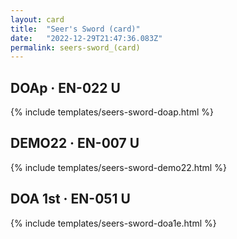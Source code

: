 ```yaml
---
layout: card
title:  "Seer's Sword (card)"
date:   "2022-12-29T21:47:36.083Z"
permalink: seers-sword_(card)
---
```


## DOAp &middot; EN-022 U

{% include templates/seers-sword-doap.html %}


## DEMO22 &middot; EN-007 U

{% include templates/seers-sword-demo22.html %}


## DOA 1st &middot; EN-051 U

{% include templates/seers-sword-doa1e.html %}
